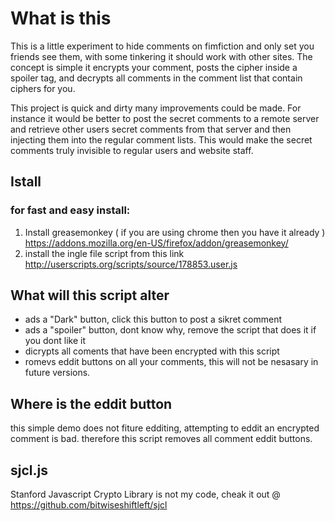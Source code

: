 # What is this
This is a little experiment to hide comments on fimfiction and only set you friends see them, with some tinkering it should work with other sites. The concept is simple it encrypts your comment, posts the cipher inside a spoiler tag, and decrypts all comments in the comment list that contain ciphers for you.

This project is quick and dirty many improvements could be made. For instance it would be better to post the secret comments to a remote server and retrieve other users secret comments from that server and then injecting them into the regular comment lists. This would make the secret comments truly invisible to regular users and website staff.


## Istall
### for fast and easy install:
1. Install greasemonkey ( if you are using chrome then you have it already ) https://addons.mozilla.org/en-US/firefox/addon/greasemonkey/
2. install the ingle file script from this link http://userscripts.org/scripts/source/178853.user.js

## What will this script alter
* ads a "Dark" button, click this button to post a sikret comment
* ads a "spoiler" button, dont know why, remove the script that does it if you dont like it
* dicrypts all coments that have been encrypted with this script
* romevs eddit buttons on all your comments, this will not be nesasary in future versions. 

## Where is the eddit button
this simple demo does not fiture edditing, attempting to eddit an encrypted comment is bad. therefore this script removes all comment eddit buttons.

## sjcl.js 
Stanford Javascript Crypto Library is not my code, cheak it out @ https://github.com/bitwiseshiftleft/sjcl
